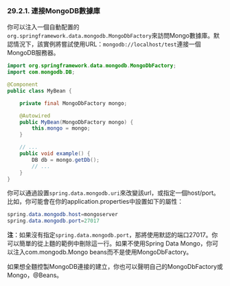### 29.2.1. 連接MongoDB數據庫

你可以注入一個自動配置的`org.springframework.data.mongodb.MongoDbFactory`來訪問Mongo數據庫。默認情況下，該實例將嘗試使用URL：`mongodb://localhost/test`連接一個MongoDB服務器。
```java
import org.springframework.data.mongodb.MongoDbFactory;
import com.mongodb.DB;

@Component
public class MyBean {

    private final MongoDbFactory mongo;

    @Autowired
    public MyBean(MongoDbFactory mongo) {
        this.mongo = mongo;
    }

    // ...
    public void example() {
        DB db = mongo.getDb();
        // ...
    }
}
```
你可以通過設置`spring.data.mongodb.uri`來改變該url，或指定一個host/port。比如，你可能會在你的application.properties中設置如下的屬性：
```java
spring.data.mongodb.host=mongoserver
spring.data.mongodb.port=27017
```
**注**：如果沒有指定`spring.data.mongodb.port`，那將使用默認的端口27017。你可以簡單的從上麵的範例中刪除這一行。如果不使用Spring Data Mongo，你可以注入com.mongodb.Mongo beans而不是使用MongoDbFactory。

如果想全麵控製MongoDB連接的建立，你也可以聲明自己的MongoDbFactory或Mongo，@Beans。
